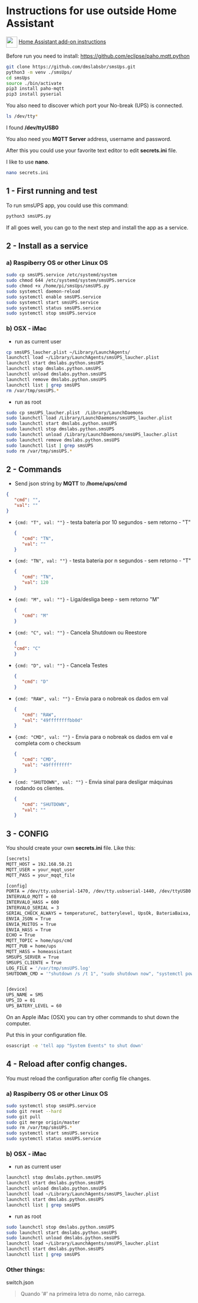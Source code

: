 # Instructions for use outside Home Assistant

<img align="center" src="https://github.com/dmslabsbr/smsUps/raw/master/img/hass.io.png" alt="" width="30" /> [Home Assistant add-on instructions](DOCS.md)

Before run you need to install:
   https://github.com/eclipse/paho.mqtt.python 


```bash
git clone https://github.com/dmslabsbr/smsUps.git
python3 -m venv ./smsUps/
cd smsUps
source ./bin/activate
pip3 install paho-mqtt
pip3 install pyserial
```

You also need to discover which port your No-break (UPS) is connected.

```bash
ls /dev/tty*
```

I found **/dev/ttyUSB0**

You also need you **MQTT Server** address, username and password.

After this you could use your favorite text editor to edit **secrets.ini** file.

I like to use **nano**.

```bash
nano secrets.ini
```

## 1 - First running and test

To run smsUPS app, you could use this command:
```bash
python3 smsUPS.py
```
If all goes well, you can go to the next step and install the app as a service.

## 2 - Install as a service

### a) Raspiberry OS or other Linux OS

```bash
sudo cp smsUPS.service /etc/systemd/system
sudo chmod 644 /etc/systemd/system/smsUPS.service
sudo chmod +x /home/pi/smsUps/smsUPS.py
sudo systemctl daemon-reload
sudo systemctl enable smsUPS.service
sudo systemctl start smsUPS.service
sudo systemctl status smsUPS.service
sudo systemctl stop smsUPS.service
```

### b) OSX - iMac

* run as current user
  
```bash
cp smsUPS_laucher.plist ~/Library/LaunchAgents/
launchctl load ~/Library/LaunchAgents/smsUPS_laucher.plist
launchctl start dmslabs.python.smsUPS
launchctl stop dmslabs.python.smsUPS
launchctl unload dmslabs.python.smsUPS
launchctl remove dmslabs.python.smsUPS
launchctl list | grep smsUPS
rm /var/tmp/smsUPS.*
```

* run as root
```bash
sudo cp smsUPS_laucher.plist  /Library/LaunchDaemons
sudo launchctl load /Library/LaunchDaemons/smsUPS_laucher.plist
sudo launchctl start dmslabs.python.smsUPS
sudo launchctl stop dmslabs.python.smsUPS
sudo launchctl unload /Library/LaunchDaemons/smsUPS_laucher.plist
sudo launchctl remove dmslabs.python.smsUPS
sudo launchctl list | grep smsUPS
sudo rm /var/tmp/smsUPS.*
```

## 2 - Commands

* Send json string by **MQTT** to **/home/ups/cmd**

```json
{
   "cmd": "",
   "val": ""
}
```

* `{cmd: "T", val: ""}`  - testa bateria por 10 segundos - sem retorno  - "T"
```json 
   {
      "cmd": "TN",
      "val": ""
   }
```

* `{cmd: "TN", val: ""}`  - testa bateria por n segundos - sem retorno  - "T"

```json 
   {
      "cmd": "TN",
      "val": 120
   }
```

* `{cmd: "M", val: ""}`  -  Liga/desliga beep   - sem retorno  "M"

```json
   {
      "cmd": "M"
   }
```

* `{cmd: "C", val: ""}` - Cancela Shutdown ou Reestore
  
```json
   {
   "cmd": "C"
   }
```

* `{cmd: "D", val: ""}` - Cancela Testes

```json
   {
      "cmd": "D"
   }
```

* `{cmd: "RAW", val: ""}` - Envia para o nobreak os dados em val
  
```json
   {
      "cmd": "RAW",
      "val": "49ffffffffbb0d"
   }
```

* `{cmd: "CMD", val: ""}` - Envia para o nobreak os dados em val e completa com o checksum
  
```json
   {
      "cmd": "CMD",
      "val": "49ffffffff"
   }
```

* `{cmd: "SHUTDOWN", val: ""}` - Envia sinal para desligar máquinas rodando os clientes.
  
```json
   {
      "cmd": "SHUTDOWN",
      "val": ""
   }
```

## 3 - CONFIG

You should create your own **secrets.ini** file. Like this:

```bash
[secrets]
MQTT_HOST = 192.168.50.21
MQTT_USER = your_mqqt_user
MQTT_PASS = your_mqqt_file

[config]
PORTA = /dev/tty.usbserial-1470, /dev/tty.usbserial-1440, /dev/ttyUSB0
INTERVALO_MQTT = 60
INTERVALO_HASS = 600
INTERVALO_SERIAL = 3
SERIAL_CHECK_ALWAYS = temperatureC, batterylevel, UpsOk, BateriaBaixa, BateriaEmUso
ENVIA_JSON = True
ENVIA_MUITOS = True
ENVIA_HASS = True
ECHO = True
MQTT_TOPIC = home/ups/cmd
MQTT_PUB = home/ups
MQTT_HASS = homeassistant
SMSUPS_SERVER = True
SMSUPS_CLIENTE = True
LOG_FILE = '/var/tmp/smsUPS.log'
SHUTDOWN_CMD = '"shutdown /s /t 1", "sudo shutdown now", "systemctl poweroff", "sudo poweroff"'


[device]
UPS_NAME = SMS
UPS_ID = 01
UPS_BATERY_LEVEL = 60

```

On an Apple iMac (OSX) you can try other commands to shut down the computer.

Put this in your configuration file.

```bash
osascript -e 'tell app "System Events" to shut down'
```

## 4 - Reload after config changes.

You must reload the configuration after config file changes.

### a) Raspiberry OS or other Linux OS


```bash
sudo systemctl stop smsUPS.service
sudo git reset --hard
sudo git pull
sudo git merge origin/master
sudo rm /var/tmp/smsUPS.*
sudo systemctl start smsUPS.service
sudo systemctl status smsUPS.service
```

### b) OSX - iMac

* run as current user

```bash
launchctl stop dmslabs.python.smsUPS
launchctl start dmslabs.python.smsUPS
launchctl unload dmslabs.python.smsUPS
launchctl load ~/Library/LaunchAgents/smsUPS_laucher.plist
launchctl start dmslabs.python.smsUPS
launchctl list | grep smsUPS
```

* run as root

```bash
sudo launchctl stop dmslabs.python.smsUPS
sudo launchctl start dmslabs.python.smsUPS
sudo launchctl unload dmslabs.python.smsUPS
launchctl load ~/Library/LaunchAgents/smsUPS_laucher.plist
launchctl start dmslabs.python.smsUPS
launchctl list | grep smsUPS
```


###  Other things:

switch.json
> Quando '#' na primeira letra do nome, não carrega.
